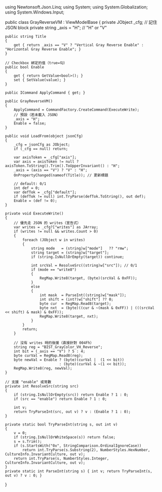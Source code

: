 using Newtonsoft.Json.Linq;
using System;
using System.Globalization;
using System.Windows.Input;

public class GrayReverseVM : ViewModelBase
{
    private JObject _cfg;       // 記住 JSON block
    private string _axis = "H"; // "H" or "V"

    public string Title
    {
        get { return _axis == "V" ? "Vertical Gray Reverse Enable" : "Horizontal Gray Reverse Enable"; }
    }

    // Checkbox 綁定的值（true=勾）
    public bool Enable
    {
        get { return GetValue<bool>(); }
        set { SetValue(value); }
    }

    public ICommand ApplyCommand { get; }

    public GrayReverseVM()
    {
        ApplyCommand = CommandFactory.CreateCommand(ExecuteWrite);
        // 預設（若未載入 JSON）
        _axis = "H";
        Enable = false;
    }

    public void LoadFrom(object jsonCfg)
    {
        _cfg = jsonCfg as JObject;
        if (_cfg == null) return;

        var axisToken = _cfg["axis"];
        var axis = axisToken != null ? axisToken.ToString().Trim().ToUpperInvariant() : "H";
        _axis = (axis == "V") ? "V" : "H";
        OnPropertyChanged(nameof(Title)); // 更新標題

        // default: 0/1
        int def = 0;
        var defTok = _cfg["default"];
        if (defTok != null) int.TryParse(defTok.ToString(), out def);
        Enable = (def != 0);
    }

    private void ExecuteWrite()
    {
        // 優先走 JSON 的 writes（宣告式）
        var writes = _cfg?["writes"] as JArray;
        if (writes != null && writes.Count > 0)
        {
            foreach (JObject w in writes)
            {
                string mode   = (string)w["mode"]   ?? "rmw";
                string target = (string)w["target"];
                if (string.IsNullOrEmpty(target)) continue;

                int srcVal = ResolveSrc((string)w["src"]); // 0/1
                if (mode == "write8")
                {
                    RegMap.Write8(target, (byte)(srcVal & 0xFF));
                }
                else
                {
                    int mask  = ParseInt((string)w["mask"]);
                    int shift = (int?)w["shift"] ?? 0;
                    byte cur  = RegMap.Read8(target);
                    byte nxt  = (byte)((cur & ~(mask & 0xFF)) | (((srcVal << shift) & mask) & 0xFF));
                    RegMap.Write8(target, nxt);
                }
            }
            return;
        }

        // 沒有 writes 時的後援（直接針對 004Fh）
        string reg = "BIST_GrayColor_VH_Reverse";
        int bit = (_axis == "V") ? 5 : 4;
        byte curVal = RegMap.Read8(reg);
        byte newVal = Enable ? (byte)(curVal |  (1 << bit))
                             : (byte)(curVal & ~(1 << bit));
        RegMap.Write8(reg, newVal);
    }

    // 支援 "enable" 或常數
    private int ResolveSrc(string src)
    {
        if (string.IsNullOrEmpty(src)) return Enable ? 1 : 0;
        if (src == "enable") return Enable ? 1 : 0;

        int v;
        return TryParseInt(src, out v) ? v : (Enable ? 1 : 0);
    }

    private static bool TryParseInt(string s, out int v)
    {
        v = 0;
        if (string.IsNullOrWhiteSpace(s)) return false;
        s = s.Trim();
        if (s.StartsWith("0x", StringComparison.OrdinalIgnoreCase))
            return int.TryParse(s.Substring(2), NumberStyles.HexNumber, CultureInfo.InvariantCulture, out v);
        return int.TryParse(s, NumberStyles.Integer, CultureInfo.InvariantCulture, out v);
    }
    private static int ParseInt(string s) { int v; return TryParseInt(s, out v) ? v : 0; }
}